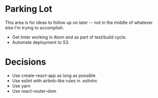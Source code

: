 # Parking Lot #

This area is for ideas to follow up on later -- not in the middle of whatever else I'm trying to accomplish.

* Get linter working in Atom and as part of test/build cycle.
* Automate deployment to S3.


# Decisions #

* Use create-react-app as long as possible
* Use eslint with airbnb-like rules in .eslintrc
* Use yarn
* Use react-router-dom
